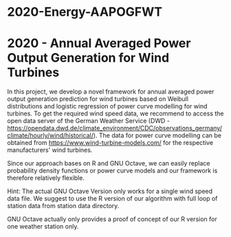 # 2020-Energy-AAPOGFWT

# 2020 - Annual Averaged Power Output Generation for Wind Turbines

In this project, we develop a novel framework for annual averaged power output generation prediction for wind turbines based on Weibull distributions and logistic regression of power curve modelling for wind turbines. To get the required wind speed data, we recommend to access the open data server of the German Weather Service (DWD - https://opendata.dwd.de/climate_environment/CDC/observations_germany/climate/hourly/wind/historical/). The data for power curve modelling can be obtained from https://www.wind-turbine-models.com/ for the respective manufacturers' wind turbines.

Since our approach bases on R and GNU Octave, we can easily replace probability density functions or power curve models and our framework is therefore relatively flexible.

Hint: The actual GNU Octave Version only works for a single wind speed data file. We suggest to use the R version of our algorithm with full loop of station data from station data directory.

GNU Octave actually only provides a proof of concept of our R version for one weather station only.
